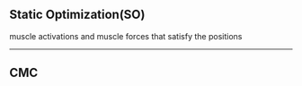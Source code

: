 ## Static Optimization(SO)
muscle activations and muscle forces that satisfy the positions

---
## CMC